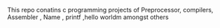 This repo conatins c programming projects of Preprocessor, compilers, Assembler , Name , printf ,hello worldm amongst others
